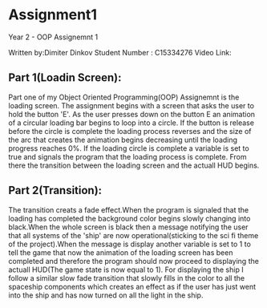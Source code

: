 # Assignment1
Year 2 - OOP Assignemnt 1

Written by:Dimiter Dinkov
Student Number : C15334276
Video Link:


Part 1(Loadin Screen):
----------------------
Part one of my Object Oriented Programming(OOP) Assignemnt is the loading screen.
The assignment begins with a screen that asks the user to hold the button 'E'.
As the user presses down on the button E an animation of a circular loading bar 
begins to loop into a circle. If the button is release before the circle is complete
the loading process reverses and the size of the arc that creates the animation begins
decreasing until the loading progress reaches 0%.
If the loading circle is complete a variable is set to true and signals the program that 
the loading process is complete.
From there the transition between the loading screen and the actuall HUD begins.

Part 2(Transition):
----------------------
The transition creats a fade effect.When the program is signaled that the loading 
has completed the background color begins slowly changing into black.When the whole 
screen is black then a message notifying the user that all systems of the 'ship' are
now operational(sticking to the sci fi theme of the project).When the message is display 
another variable is set to 1 to tell the game that now the animation of the loading screen has 
been completed and therefore the program should now proceed to displaying the actuall HUD(The game 
state is now equal to 1).
For displaying the ship I follow a similar slow fade transition that slowly fills in the
color to all the spaceship components which creates an effect as if the user has just
went into the ship and has now turned on all the light in the ship.
